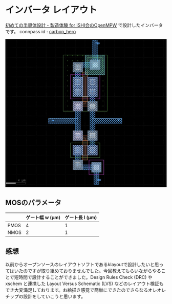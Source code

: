 # インバータ レイアウト
[初めての半導体設計・製造体験 for ISHI会のOpenMPW](https://ishikai.connpass.com/event/332952/) で設計したインバータです。
connpass id : [carbon_hero](https://connpass.com/user/carbon_hero/)

![inv.jpeg](inv.jpeg)
## MOSのパラメータ
| | ゲート幅 w (μm) | ゲート長 l (μm) |
|----|----|----|
|PMOS| 4 | 1 |
|NMOS| 2 | 1 |

## 感想
以前からオープンソースのレイアウトソフトであるklayoutで設計したいと思ってはいたのですが取り組めておりませんでした。今回教えてもらいながらやることで短時間で設計することができました。Design Rules Check (DRC) や xschem と連携した Layout Versus Schematic (LVS) などのレイアウト検証もでき大変満足しております。お絵描き感覚で簡単にできたのでさらなるオレオレチップの設計をしていこうと思います。